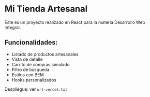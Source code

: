# Mi Tienda Artesanal

Este es un proyecto realizado en React para la materia Desarrollo Web Integral.

## Funcionalidades:
- Listado de productos artesanales
- Vista de detalle
- Carrito de compras simulado
- Filtro de búsqueda
- Estilos con BEM
- Hooks personalizados

Despliegue: ver `url-vercel.txt`
